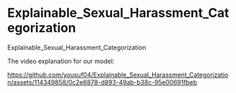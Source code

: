 # Explainable_Sexual_Harassment_Categorization
Explainable_Sexual_Harassment_Categorization

The video explanation for our model:



https://github.com/yousuf04/Explainable_Sexual_Harassment_Categorization/assets/114349858/0c2e6878-d893-49ab-b38c-95e00691fbeb

